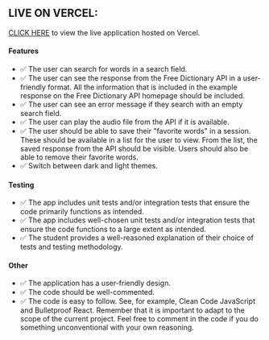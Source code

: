 ## LIVE ON VERCEL:

[CLICK HERE](https://dictionary-submission.vercel.app/) to view the live application hosted on Vercel.

#### Features
* ✅ The user can search for words in a search field.
* ✅ The user can see the response from the Free Dictionary API in a user-friendly format. All the information that is included in the example response on the Free Dictionary API homepage should be included.
* ✅ The user can see an error message if they search with an empty search field.
* ✅ The user can play the audio file from the API if it is available.
* ✅ The user should be able to save their "favorite words" in a session. These should be available in a list for the user to view. From the list, the saved response from the API should be visible. Users should also be able to remove their favorite words.
* ✅ Switch between dark and light themes.

#### Testing
* ✅ The app includes unit tests and/or integration tests that ensure the code primarily functions as intended.
* ✅ The app includes well-chosen unit tests and/or integration tests that ensure the code functions to a large extent as intended.
* ✅ The student provides a well-reasoned explanation of their choice of tests and testing methodology.

#### Other 
* ✅ The application has a user-friendly design.
* ✅ The code should be well-commented.
* ✅ The code is easy to follow. See, for example, Clean Code JavaScript and Bulletproof React. Remember that it is important to adapt to the scope of the current project. Feel free to comment in the code if you do something unconventional with your own reasoning.
